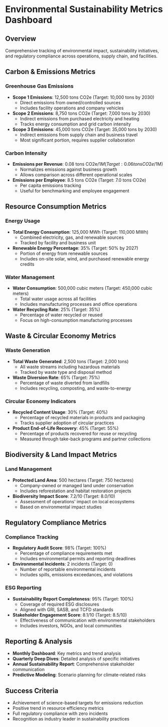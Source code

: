 # Environmental Sustainability Metrics Dashboard

## Overview
Comprehensive tracking of environmental impact, sustainability initiatives, and regulatory compliance across operations, supply chain, and facilities.

## Carbon & Emissions Metrics

### Greenhouse Gas Emissions
- **Scope 1 Emissions**: 12,500 tons CO2e (Target: 10,000 tons by 2030)
  - Direct emissions from owned/controlled sources
  - Includes facility operations and company vehicles
- **Scope 2 Emissions**: 8,750 tons CO2e (Target: 7,000 tons by 2030)
  - Indirect emissions from purchased electricity and heating
  - Tracks energy consumption and grid carbon intensity
- **Scope 3 Emissions**: 45,000 tons CO2e (Target: 35,000 tons by 2030)
  - Indirect emissions from supply chain and business travel
  - Most significant portion, requires supplier collaboration

### Carbon Intensity
- **Emissions per Revenue**: 0.08 tons CO2e/$1M (Target: 0.06 tons CO2e/$1M)
  - Normalizes emissions against business growth
  - Allows comparison across different operational scales
- **Emissions per Employee**: 8.5 tons CO2e (Target: 7.0 tons CO2e)
  - Per capita emissions tracking
  - Useful for benchmarking and employee engagement

## Resource Consumption Metrics

### Energy Usage
- **Total Energy Consumption**: 125,000 MWh (Target: 110,000 MWh)
  - Combined electricity, gas, and renewable sources
  - Tracked by facility and business unit
- **Renewable Energy Percentage**: 35% (Target: 50% by 2027)
  - Portion of energy from renewable sources
  - Includes on-site solar, wind, and purchased renewable energy credits

### Water Management
- **Water Consumption**: 500,000 cubic meters (Target: 450,000 cubic meters)
  - Total water usage across all facilities
  - Includes manufacturing processes and office operations
- **Water Recycling Rate**: 25% (Target: 35%)
  - Percentage of water recycled or reused
  - Focus on high-consumption manufacturing processes

## Waste & Circular Economy Metrics

### Waste Generation
- **Total Waste Generated**: 2,500 tons (Target: 2,000 tons)
  - All waste streams including hazardous materials
  - Tracked by waste type and disposal method
- **Waste Diversion Rate**: 65% (Target: 75%)
  - Percentage of waste diverted from landfills
  - Includes recycling, composting, and waste-to-energy

### Circular Economy Indicators
- **Recycled Content Usage**: 30% (Target: 40%)
  - Percentage of recycled materials in products and packaging
  - Tracks supplier adoption of circular practices
- **Product End-of-Life Recovery**: 45% (Target: 55%)
  - Percentage of products recovered for reuse or recycling
  - Measured through take-back programs and partner collections

## Biodiversity & Land Impact Metrics

### Land Management
- **Protected Land Area**: 500 hectares (Target: 750 hectares)
  - Company-owned or managed land under conservation
  - Includes reforestation and habitat restoration projects
- **Biodiversity Impact Score**: 7.2/10 (Target: 8.0/10)
  - Assessment of operations' impact on local ecosystems
  - Based on environmental impact studies

## Regulatory Compliance Metrics

### Compliance Tracking
- **Regulatory Audit Score**: 98% (Target: 100%)
  - Percentage of compliance requirements met
  - Includes environmental permits and reporting deadlines
- **Environmental Incidents**: 2 incidents (Target: 0)
  - Number of reportable environmental incidents
  - Includes spills, emissions exceedances, and violations

### ESG Reporting
- **Sustainability Report Completeness**: 95% (Target: 100%)
  - Coverage of required ESG disclosures
  - Aligned with GRI, SASB, and TCFD standards
- **Stakeholder Engagement Score**: 8.1/10 (Target: 8.5/10)
  - Effectiveness of communication with environmental stakeholders
  - Includes investors, NGOs, and local communities

## Reporting & Analysis
- **Monthly Dashboard**: Key metrics and trend analysis
- **Quarterly Deep Dives**: Detailed analysis of specific initiatives
- **Annual Sustainability Report**: Comprehensive stakeholder communication
- **Predictive Modeling**: Scenario planning for climate-related risks

## Success Criteria
- Achievement of science-based targets for emissions reduction
- Positive trend in resource efficiency metrics
- Full regulatory compliance with zero incidents
- Recognition as industry leader in sustainability practices